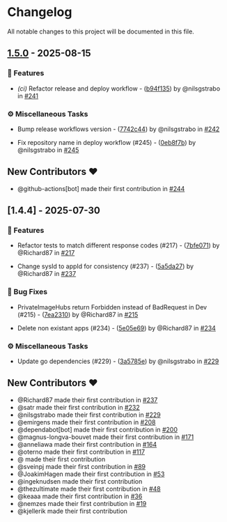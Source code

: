 # Changelog

All notable changes to this project will be documented in this file.

## [1.5.0](https://github.com/equinor/radix-cicd-canary/compare/v1.4.4..v1.5.0) - 2025-08-15

### 🚀 Features

- *(ci)* Refactor release and deploy workflow - ([b94f135](https://github.com/equinor/radix-cicd-canary/commit/b94f13593b01f3e5761ba9fac75c735eeae53025)) by @nilsgstrabo in [#241](https://github.com/equinor/radix-cicd-canary/pull/241)


### ⚙️ Miscellaneous Tasks

- Bump release workflows version - ([7742c44](https://github.com/equinor/radix-cicd-canary/commit/7742c446e1f4f0ca8ae9bdefa4654795fe1aa80e)) by @nilsgstrabo in [#242](https://github.com/equinor/radix-cicd-canary/pull/242)

- Fix repository name in deploy workflow (#245) - ([0eb8f7b](https://github.com/equinor/radix-cicd-canary/commit/0eb8f7bc3fb0cd2f7286c57176049aeed084d056)) by @nilsgstrabo in [#245](https://github.com/equinor/radix-cicd-canary/pull/245)


## New Contributors ❤️

* @github-actions[bot] made their first contribution in [#244](https://github.com/equinor/radix-cicd-canary/pull/244)
## [1.4.4] - 2025-07-30

### 🚀 Features

- Refactor tests to match different response codes (#217) - ([7bfe071](https://github.com/equinor/radix-cicd-canary/commit/7bfe0716ca9c528e692e58cf0a621d85792126e9)) by @Richard87 in [#217](https://github.com/equinor/radix-cicd-canary/pull/217)

- Change sysId to appId for consistency (#237) - ([5a5da27](https://github.com/equinor/radix-cicd-canary/commit/5a5da277fb258a4c680364310a8cc1d2257f3e29)) by @Richard87 in [#237](https://github.com/equinor/radix-cicd-canary/pull/237)


### 🐛 Bug Fixes

- PrivateImageHubs return Forbidden instead of BadRequest in Dev (#215) - ([7ea2310](https://github.com/equinor/radix-cicd-canary/commit/7ea23106ac749b3d828573750f12bbd8f8a0ca41)) by @Richard87 in [#215](https://github.com/equinor/radix-cicd-canary/pull/215)

- Delete non existant apps (#234) - ([5e05e69](https://github.com/equinor/radix-cicd-canary/commit/5e05e69fbe7121d3eb0cc8422258bc1028b66832)) by @Richard87 in [#234](https://github.com/equinor/radix-cicd-canary/pull/234)


### ⚙️ Miscellaneous Tasks

- Update go dependencies (#229) - ([3a5785e](https://github.com/equinor/radix-cicd-canary/commit/3a5785e2f89c1583c11b6c37b443531c2d5a6f12)) by @nilsgstrabo in [#229](https://github.com/equinor/radix-cicd-canary/pull/229)


## New Contributors ❤️

* @Richard87 made their first contribution in [#237](https://github.com/equinor/radix-cicd-canary/pull/237)
* @satr made their first contribution in [#232](https://github.com/equinor/radix-cicd-canary/pull/232)
* @nilsgstrabo made their first contribution in [#229](https://github.com/equinor/radix-cicd-canary/pull/229)
* @emirgens made their first contribution in [#208](https://github.com/equinor/radix-cicd-canary/pull/208)
* @dependabot[bot] made their first contribution in [#200](https://github.com/equinor/radix-cicd-canary/pull/200)
* @magnus-longva-bouvet made their first contribution in [#171](https://github.com/equinor/radix-cicd-canary/pull/171)
* @anneliawa made their first contribution in [#164](https://github.com/equinor/radix-cicd-canary/pull/164)
* @oterno made their first contribution in [#117](https://github.com/equinor/radix-cicd-canary/pull/117)
* @ made their first contribution
* @sveinpj made their first contribution in [#89](https://github.com/equinor/radix-cicd-canary/pull/89)
* @JoakimHagen made their first contribution in [#53](https://github.com/equinor/radix-cicd-canary/pull/53)
* @ingeknudsen made their first contribution
* @thezultimate made their first contribution in [#48](https://github.com/equinor/radix-cicd-canary/pull/48)
* @keaaa made their first contribution in [#36](https://github.com/equinor/radix-cicd-canary/pull/36)
* @nemzes made their first contribution in [#19](https://github.com/equinor/radix-cicd-canary/pull/19)
* @kjellerik made their first contribution
<!-- generated by git-cliff -->
